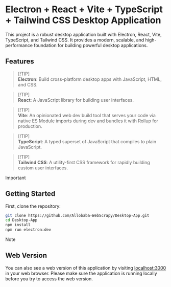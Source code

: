 # Electron + React + Vite + TypeScript + Tailwind CSS Desktop Application

This project is a robust desktop application built with Electron, React, Vite, TypeScript, and Tailwind CSS. It provides a modern, scalable, and high-performance foundation for building powerful desktop applications.

## Features

> [!TIP]\
> **Electron**:
> Build cross-platform desktop apps with JavaScript, HTML, and CSS.

> [!TIP]\
> **React**:
> A JavaScript library for building user interfaces.

> [!TIP]\
> **Vite**:
> An opinionated web dev build tool that serves your code via native ES Module imports during dev and bundles it with Rollup for production.

> [!TIP]\
> **TypeScript**:
> A typed superset of JavaScript that compiles to plain JavaScript.

> [!TIP]\
> **Tailwind CSS**:
> A utility-first CSS framework for rapidly building custom user interfaces.

> [!IMPORTANT]
>
> ## Getting Started
>
> First, clone the repository:

```bash
git clone https://github.com/Allobaba-WebScrapy/Desktop-App.git
cd Desktop-App
npm install
npm run electron:dev
```

> [!NOTE]
>
> ## Web Version
>
> You can also see a web version of this application by visiting <a href="http://localhost:3000" target="_blank">localhost:3000</a> in your web browser. Please make sure the application is running locally before you try to access the web version.
